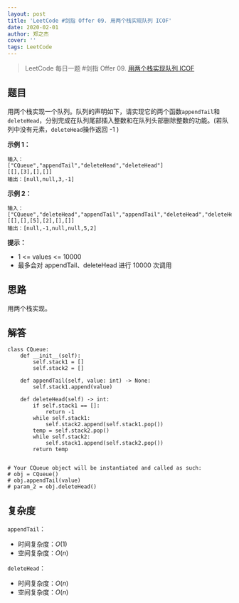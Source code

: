 ```yaml
---
layout: post
title: 'LeetCode #剑指 Offer 09. 用两个栈实现队列 ICOF'
date: 2020-02-01
author: 郑之杰
cover: ''
tags: LeetCode
---
```


> LeetCode 每日一题 #剑指 Offer 09. [用两个栈实现队列 ICOF](https://leetcode-cn.com/problems/yong-liang-ge-zhan-shi-xian-dui-lie-lcof/)

## 题目
用两个栈实现一个队列。队列的声明如下，请实现它的两个函数`appendTail`和`deleteHead`，分别完成在队列尾部插入整数和在队列头部删除整数的功能。(若队列中没有元素，`deleteHead`操作返回 -1 )


**示例 1：**
```
输入：
["CQueue","appendTail","deleteHead","deleteHead"]
[[],[3],[],[]]
输出：[null,null,3,-1]
```

**示例 2：**
```
输入：
["CQueue","deleteHead","appendTail","appendTail","deleteHead","deleteHead"]
[[],[],[5],[2],[],[]]
输出：[null,-1,null,null,5,2]
```

**提示：**
- 1 <= values <= 10000
- 最多会对 appendTail、deleteHead 进行 10000 次调用

## 思路
用两个栈实现。

## 解答
```
class CQueue:
    def __init__(self):
        self.stack1 = []
        self.stack2 = []

    def appendTail(self, value: int) -> None:
        self.stack1.append(value)

    def deleteHead(self) -> int:
        if self.stack1 == []:
            return -1
        while self.stack1:
            self.stack2.append(self.stack1.pop())
        temp = self.stack2.pop()
        while self.stack2:
            self.stack1.append(self.stack2.pop())
        return temp


# Your CQueue object will be instantiated and called as such:
# obj = CQueue()
# obj.appendTail(value)
# param_2 = obj.deleteHead()
```

## 复杂度
`appendTail`：
- 时间复杂度：$O(1)$
- 空间复杂度：$O(n)$

`deleteHead`：
- 时间复杂度：$O(n)$
- 空间复杂度：$O(n)$